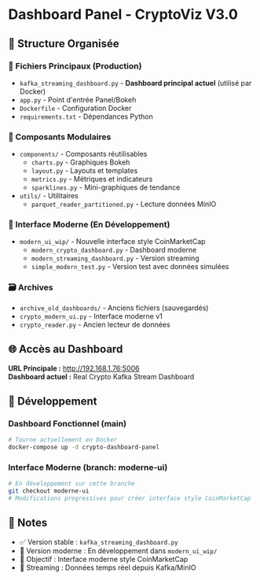 # Dashboard Panel - CryptoViz V3.0

## 📁 Structure Organisée

### 🚀 Fichiers Principaux (Production)
- `kafka_streaming_dashboard.py` - **Dashboard principal actuel** (utilisé par Docker)
- `app.py` - Point d'entrée Panel/Bokeh 
- `Dockerfile` - Configuration Docker
- `requirements.txt` - Dépendances Python

### 🧩 Composants Modulaires
- `components/` - Composants réutilisables
  - `charts.py` - Graphiques Bokeh
  - `layout.py` - Layouts et templates
  - `metrics.py` - Métriques et indicateurs
  - `sparklines.py` - Mini-graphiques de tendance
- `utils/` - Utilitaires
  - `parquet_reader_partitioned.py` - Lecture données MinIO

### 🎨 Interface Moderne (En Développement)
- `modern_ui_wip/` - Nouvelle interface style CoinMarketCap
  - `modern_crypto_dashboard.py` - Dashboard moderne
  - `modern_streaming_dashboard.py` - Version streaming
  - `simple_modern_test.py` - Version test avec données simulées

### 🗃️ Archives
- `archive_old_dashboards/` - Anciens fichiers (sauvegardés)
- `crypto_modern_ui.py` - Interface moderne v1
- `crypto_reader.py` - Ancien lecteur de données

## 🌐 Accès au Dashboard

**URL Principale :** http://192.168.1.76:5006  
**Dashboard actuel :** Real Crypto Kafka Stream Dashboard

## 🔧 Développement

### Dashboard Fonctionnel (main)
```bash
# Tourne actuellement en Docker
docker-compose up -d crypto-dashboard-panel
```

### Interface Moderne (branch: moderne-ui)
```bash
# En développement sur cette branche
git checkout moderne-ui
# Modifications progressives pour créer interface style CoinMarketCap
```

## 📝 Notes

- ✅ Version stable : `kafka_streaming_dashboard.py`
- 🚧 Version moderne : En développement dans `modern_ui_wip/`
- 🎯 Objectif : Interface moderne style CoinMarketCap
- 🔄 Streaming : Données temps réel depuis Kafka/MinIO
